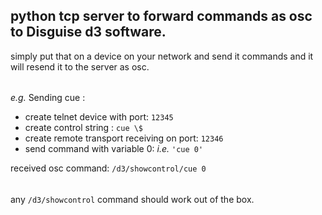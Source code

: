 ## python tcp server to forward commands as osc to Disguise d3 software. 

simply put that on a device on your network and send it commands and it will resend it to the server as osc. 
######
*e.g.* Sending cue :

- create telnet device with port: `12345`
- create control string : `cue \$`
- create remote transport receiving on port: `12346`
- send command with variable 0:  *i.e.* `'cue 0'`

received osc command: `/d3/showcontrol/cue 0`
######
any `/d3/showcontrol` command should work out of the box. 

